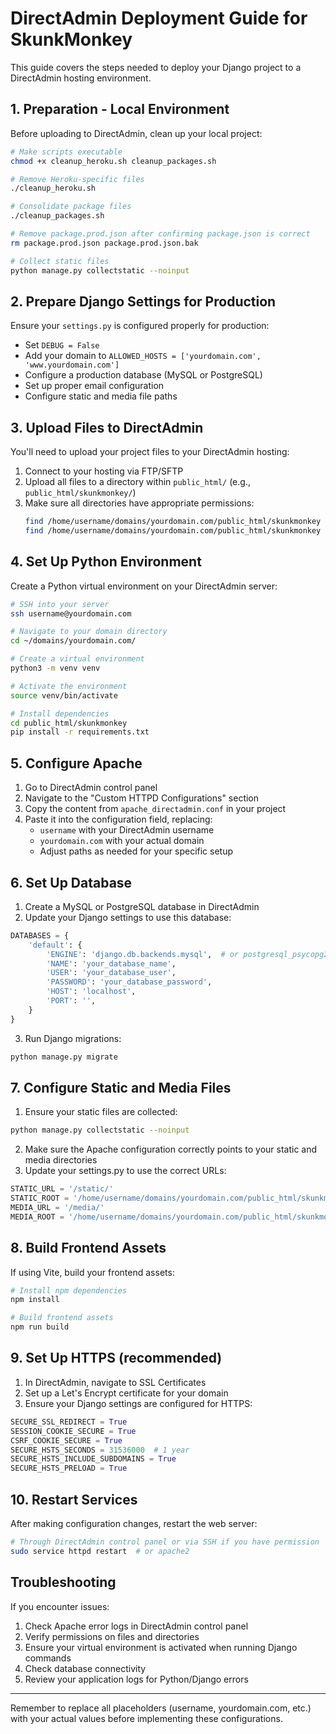 # DirectAdmin Deployment Guide for SkunkMonkey

This guide covers the steps needed to deploy your Django project to a DirectAdmin hosting environment.

## 1. Preparation - Local Environment

Before uploading to DirectAdmin, clean up your local project:

```bash
# Make scripts executable
chmod +x cleanup_heroku.sh cleanup_packages.sh

# Remove Heroku-specific files
./cleanup_heroku.sh

# Consolidate package files
./cleanup_packages.sh

# Remove package.prod.json after confirming package.json is correct
rm package.prod.json package.prod.json.bak

# Collect static files
python manage.py collectstatic --noinput
```

## 2. Prepare Django Settings for Production

Ensure your `settings.py` is configured properly for production:

- Set `DEBUG = False`
- Add your domain to `ALLOWED_HOSTS = ['yourdomain.com', 'www.yourdomain.com']`
- Configure a production database (MySQL or PostgreSQL)
- Set up proper email configuration
- Configure static and media file paths

## 3. Upload Files to DirectAdmin

You'll need to upload your project files to your DirectAdmin hosting:

1. Connect to your hosting via FTP/SFTP
2. Upload all files to a directory within `public_html/` (e.g., `public_html/skunkmonkey/`)
3. Make sure all directories have appropriate permissions:
   ```bash
   find /home/username/domains/yourdomain.com/public_html/skunkmonkey -type d -exec chmod 755 {} \;
   find /home/username/domains/yourdomain.com/public_html/skunkmonkey -type f -exec chmod 644 {} \;
   ```

## 4. Set Up Python Environment

Create a Python virtual environment on your DirectAdmin server:

```bash
# SSH into your server
ssh username@yourdomain.com

# Navigate to your domain directory
cd ~/domains/yourdomain.com/

# Create a virtual environment
python3 -m venv venv

# Activate the environment
source venv/bin/activate

# Install dependencies
cd public_html/skunkmonkey
pip install -r requirements.txt
```

## 5. Configure Apache

1. Go to DirectAdmin control panel
2. Navigate to the "Custom HTTPD Configurations" section
3. Copy the content from `apache_directadmin.conf` in your project
4. Paste it into the configuration field, replacing:
   - `username` with your DirectAdmin username
   - `yourdomain.com` with your actual domain
   - Adjust paths as needed for your specific setup

## 6. Set Up Database

1. Create a MySQL or PostgreSQL database in DirectAdmin
2. Update your Django settings to use this database:

```python
DATABASES = {
    'default': {
        'ENGINE': 'django.db.backends.mysql',  # or postgresql_psycopg2
        'NAME': 'your_database_name',
        'USER': 'your_database_user',
        'PASSWORD': 'your_database_password',
        'HOST': 'localhost',
        'PORT': '',
    }
}
```

3. Run Django migrations:
```bash
python manage.py migrate
```

## 7. Configure Static and Media Files

1. Ensure your static files are collected:
```bash
python manage.py collectstatic --noinput
```

2. Make sure the Apache configuration correctly points to your static and media directories
3. Update your settings.py to use the correct URLs:
```python
STATIC_URL = '/static/'
STATIC_ROOT = '/home/username/domains/yourdomain.com/public_html/skunkmonkey/staticfiles/'
MEDIA_URL = '/media/'
MEDIA_ROOT = '/home/username/domains/yourdomain.com/public_html/skunkmonkey/media/'
```

## 8. Build Frontend Assets

If using Vite, build your frontend assets:

```bash
# Install npm dependencies
npm install

# Build frontend assets
npm run build
```

## 9. Set Up HTTPS (recommended)

1. In DirectAdmin, navigate to SSL Certificates
2. Set up a Let's Encrypt certificate for your domain
3. Ensure your Django settings are configured for HTTPS:
```python
SECURE_SSL_REDIRECT = True
SESSION_COOKIE_SECURE = True
CSRF_COOKIE_SECURE = True
SECURE_HSTS_SECONDS = 31536000  # 1 year
SECURE_HSTS_INCLUDE_SUBDOMAINS = True
SECURE_HSTS_PRELOAD = True
```

## 10. Restart Services

After making configuration changes, restart the web server:
```bash
# Through DirectAdmin control panel or via SSH if you have permission
sudo service httpd restart  # or apache2
```

## Troubleshooting

If you encounter issues:

1. Check Apache error logs in DirectAdmin control panel
2. Verify permissions on files and directories
3. Ensure your virtual environment is activated when running Django commands
4. Check database connectivity
5. Review your application logs for Python/Django errors

---

Remember to replace all placeholders (username, yourdomain.com, etc.) with your actual values before implementing these configurations.
